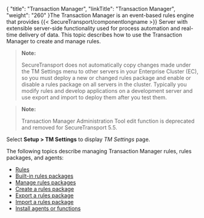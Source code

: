 {
    "title": "Transaction Manager",
    "linkTitle": "Transaction Manager",
    "weight": "260"
}The Transaction Manager is an event-based rules engine that provides {{< SecureTransport/componentlongname  >}} Server with extensible server-side functionality used for process automation and real-time delivery of data. This topic describes how to use the Transaction Manager to create and manage rules.

> **Note:**
>
> SecureTransport does not automatically copy changes made under the TM Settings menu to other servers in your Enterprise Cluster (EC), so you must deploy a new or changed rules package and enable or disable a rules package on all servers in the cluster. Typically you modify rules and develop applications on a development server and use export and import to deploy them after you test them.

> **Note:**
>
> Transaction Manager Administration Tool edit function is deprecated and removed for SecureTransport 5.5.

Select **Setup &gt; TM Settings** to display *TM Settings* page.

The following topics describe managing Transaction Manager rules, rules packages, and agents:

-   <a href="c_st_rules" class="MCXref xref">Rules</a>
-   <a href="r_st_builtinrulespackages" class="MCXref xref">Built-in rules packages</a>
-   <a href="t_st_rulespackages" class="MCXref xref">Manage rules packages</a>
-   <a href="t_st_rulespackages#CreateRulesPackage" class="MCXref xref">Create a rules package</a>
-   <a href="t_st_rulespackages#ExportRulesPackage" class="MCXref xref">Export a rules package</a>
-   <a href="t_st_rulespackages#ImportRulesPackage" class="MCXref xref">Import a rules package</a>
-   <a href="t_st_installagent" class="MCXref xref">Install agents or functions</a>
